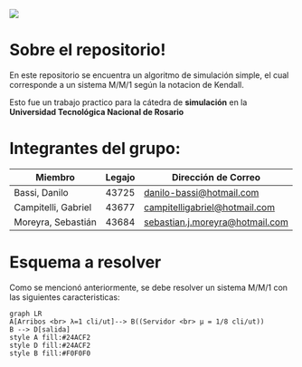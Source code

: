   ![](/images/UtnLogo.png)
# Sobre el repositorio! 

En este repositorio se encuentra un algoritmo de simulación simple, el cual corresponde a un sistema M/M/1 según la notacion de Kendall.

Esto fue un trabajo practico para la cátedra de **simulación** en la **Universidad Tecnológica Nacional de Rosario**

# Integrantes del grupo:
|       Miembro         |Legajo                 |Dirección de Correo           					|
|-----------------------|-----------------------|-----------------------------------------------|
|Bassi, Danilo           |43725					|danilo-bassi@hotmail.com                       |
|Campitelli, Gabriel     |43677					|campitelligabriel@hotmail.com                  |
|Moreyra, Sebastián      |43684					|sebastian.j.moreyra@hotmail.com                |



# Esquema a resolver

Como se mencionó anteriormente, se debe resolver un sistema M/M/1 con las siguientes caracteristicas:

```mermaid
graph LR
A[Arribos <br> λ=1 cli/ut]--> B((Servidor <br> μ = 1/8 cli/ut))
B --> D[salida]
style A fill:#24ACF2
style D fill:#24ACF2
style B fill:#F0F0F0
```
